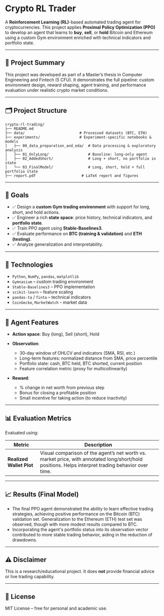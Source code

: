 # Crypto RL Trader

A **Reinforcement Learning (RL)**-based automated trading agent for cryptocurrencies.
This project applies **Proximal Policy Optimization (PPO)** to develop an agent that learns to **buy**, **sell**, or **hold** Bitcoin and Ethereum using a custom Gym environment enriched with technical indicators and portfolio state.

---

## 📌 Project Summary

This project was developed as part of a Master’s thesis in Computer Engineering and Fintech (5 CFU).
It demonstrates the full pipeline: custom environment design, reward shaping, agent training, and performance evaluation under realistic crypto market conditions.

---

## 🗂️ Project Structure

```
crypto-rl-trading/
├── README.md
├── data/                         # Processed datasets (BTC, ETH)
├── experiments/                  # Experiment-specific notebooks & models
│   ├── 00_data_preparation_and_eda/  # Data processing & exploratory analysis
│   ├── 01_OnlyLong/                  # Baseline: long-only agent
│   ├── 02_AddedShort/                # Long + short, no portfolio in state
│   └── 03_FinalModel/                # Long, short, hold + full portfolio state
├── report.pdf                     # LaTeX report and figures
```

---

## 🚀 Goals

* ✅ Design a **custom Gym trading environment** with support for long, short, and hold actions.
* ✅ Engineer a rich **state space**: price history, technical indicators, and **portfolio state**.
* ✅ Train PPO agent using **Stable-Baselines3**.
* ✅ Evaluate performance on **BTC (training & validation)** and **ETH (testing)**.
* ✅ Analyze generalization and interpretability.

---

## 🧠 Technologies

* `Python`, `NumPy`, `pandas`, `matplotlib`
* `Gymnasium` – custom trading environment
* `Stable-Baselines3` – PPO implementation
* `scikit-learn` – feature scaling
* `pandas-ta` / `finta` – technical indicators
* `CoinGecko`, `MarketWatch` – market data

---

## 🧪 Agent Features

* **Action space**: Buy (long), Sell (short), Hold

* **Observation**:

  * 30-day window of OHLCV and indicators (SMA, RSI, etc.)
  * Long-term features: normalized distance from SMA, price percentile
  * Portfolio state: cash, BTC held, BTC shorted, current position
  * Feature correlation metric (proxy for multicollinearity)

* **Reward**:

  * % change in net worth from previous step
  * Bonus for closing a profitable position
  * Small incentive for taking action (to reduce inactivity)

---

## 📊 Evaluation Metrics

Evaluated using:

| **Metric**               | **Description**                                                                                                                                    |
| ------------------------ | -------------------------------------------------------------------------------------------------------------------------------------------------- |
| **Realized Wallet Plot** | Visual comparison of the agent’s net worth vs. market price, with annotated long/short/hold positions. Helps interpret trading behavior over time. |

---

## 📈 Results (Final Model)

* The final PPO agent demonstrated the ability to learn effective trading strategies, achieving positive performance on the Bitcoin (BTC) validation set. Generalization to the Ethereum (ETH) test set was observed, though with more modest results compared to BTC.
* Incorporating the agent's portfolio status into its observation vector contributed to more stable trading behavior, aiding in the reduction of drawdowns.

---

## ⚠️ Disclaimer

This is a research/educational project. It does **not** provide financial advice or live trading capability.

---

## 🧾 License

MIT License – free for personal and academic use.
